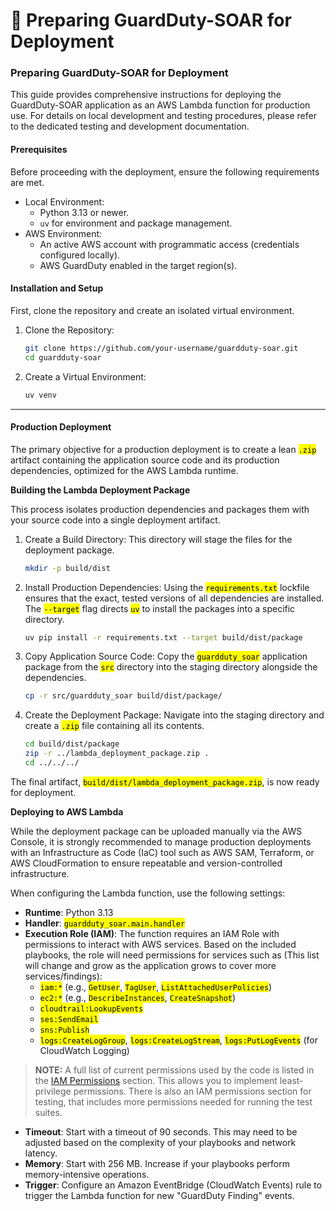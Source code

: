 # 🚀 Preparing GuardDuty-SOAR for Deployment

### &#x20;Preparing GuardDuty-SOAR for Deployment

This guide provides comprehensive instructions for deploying the GuardDuty-SOAR application as an AWS Lambda function for production use. For details on local development and testing procedures, please refer to the dedicated testing and development documentation.

#### Prerequisites

Before proceeding with the deployment, ensure the following requirements are met.

* Local Environment:
  * Python 3.13 or newer.
  * `uv` for environment and package management.
* AWS Environment:
  * An active AWS account with programmatic access (credentials configured locally).
  * AWS GuardDuty enabled in the target region(s).

#### Installation and Setup

First, clone the repository and create an isolated virtual environment.

1.  Clone the Repository:

    ```bash
    git clone https://github.com/your-username/guardduty-soar.git
    cd guardduty-soar
    ```
2.  Create a Virtual Environment:

    ```bash
    uv venv
    ```

***

#### Production Deployment

The primary objective for a production deployment is to create a lean <mark style="color:$primary;">`.zip`</mark> artifact containing the application source code and its production dependencies, optimized for the AWS Lambda runtime.

**Building the Lambda Deployment Package**

This process isolates production dependencies and packages them with your source code into a single deployment artifact.

1.  Create a Build Directory: This directory will stage the files for the deployment package.

    ```bash
    mkdir -p build/dist
    ```
2.  Install Production Dependencies: Using the <mark style="color:$primary;">`requirements.txt`</mark> lockfile ensures that the exact, tested versions of all dependencies are installed. The <mark style="color:$primary;">`--target`</mark> flag directs <mark style="color:$primary;">`uv`</mark> to install the packages into a specific directory.

    ```bash
    uv pip install -r requirements.txt --target build/dist/package
    ```
3.  Copy Application Source Code: Copy the <mark style="color:$primary;">`guardduty_soar`</mark> application package from the <mark style="color:$primary;">`src`</mark> directory into the staging directory alongside the dependencies.

    ```bash
    cp -r src/guardduty_soar build/dist/package/
    ```
4.  Create the Deployment Package: Navigate into the staging directory and create a <mark style="color:$primary;">`.zip`</mark> file containing all its contents.

    ```bash
    cd build/dist/package
    zip -r ../lambda_deployment_package.zip .
    cd ../../../
    ```

The final artifact, <mark style="color:$primary;">`build/dist/lambda_deployment_package.zip`</mark>, is now ready for deployment.

**Deploying to AWS Lambda**

While the deployment package can be uploaded manually via the AWS Console, it is strongly recommended to manage production deployments with an Infrastructure as Code (IaC) tool such as AWS SAM, Terraform, or AWS CloudFormation to ensure repeatable and version-controlled infrastructure.

When configuring the Lambda function, use the following settings:

* **Runtime**: Python 3.13
* **Handler**: <mark style="color:$primary;">`guardduty_soar.main.handler`</mark>
* **Execution Role (IAM)**: The function requires an IAM Role with permissions to interact with AWS services. Based on the included playbooks, the role will need permissions for services such as (This list will change and grow as the application grows to cover more services/findings):
  * <mark style="color:$primary;">`iam:*`</mark> (e.g., <mark style="color:$primary;">`GetUser`</mark>, <mark style="color:$primary;">`TagUser`</mark>, <mark style="color:$primary;">`ListAttachedUserPolicies`</mark>)
  * <mark style="color:$primary;">`ec2:*`</mark> (e.g., <mark style="color:$primary;">`DescribeInstances`</mark>, <mark style="color:$primary;">`CreateSnapshot`</mark>)
  * <mark style="color:$primary;">`cloudtrail:LookupEvents`</mark>
  * <mark style="color:$primary;">`ses:SendEmail`</mark>
  * <mark style="color:$primary;">`sns:Publish`</mark>
  * <mark style="color:$primary;">`logs:CreateLogGroup`</mark>, <mark style="color:$primary;">`logs:CreateLogStream`</mark>, <mark style="color:$primary;">`logs:PutLogEvents`</mark> (for CloudWatch Logging)

> **NOTE:** A full list of current permissions used by the code is listed in the [IAM Permissions](iam-permissions.md) section. This allows you to implement least-privilege permissions. There is also an IAM permissions section for testing, that includes more permissions needed for running the test suites.

* **Timeout**: Start with a timeout of 90 seconds. This may need to be adjusted based on the complexity of your playbooks and network latency.
* **Memory**: Start with 256 MB. Increase if your playbooks perform memory-intensive operations.
* **Trigger**: Configure an Amazon EventBridge (CloudWatch Events) rule to trigger the Lambda function for new "GuardDuty Finding" events.
